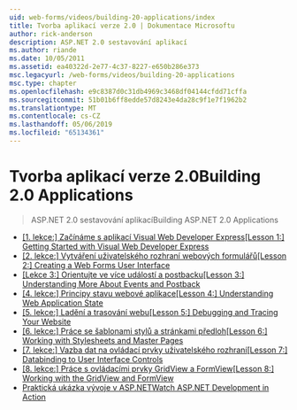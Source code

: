 ```yaml
---
uid: web-forms/videos/building-20-applications/index
title: Tvorba aplikací verze 2.0 | Dokumentace Microsoftu
author: rick-anderson
description: ASP.NET 2.0 sestavování aplikací
ms.author: riande
ms.date: 10/05/2011
ms.assetid: ea40322d-2e77-4c37-8227-e650b286e373
msc.legacyurl: /web-forms/videos/building-20-applications
msc.type: chapter
ms.openlocfilehash: e9c8387d0c31db4969c3468df04144cfdd71cffa
ms.sourcegitcommit: 51b01b6ff8edde57d8243e4da28c9f1e7f1962b2
ms.translationtype: MT
ms.contentlocale: cs-CZ
ms.lasthandoff: 05/06/2019
ms.locfileid: "65134361"
---
```

# <a name="building-20-applications"></a><span data-ttu-id="244dd-103">Tvorba aplikací verze 2.0</span><span class="sxs-lookup"><span data-stu-id="244dd-103">Building 2.0 Applications</span></span>

> <span data-ttu-id="244dd-104">ASP.NET 2.0 sestavování aplikací</span><span class="sxs-lookup"><span data-stu-id="244dd-104">Building ASP.NET 2.0 Applications</span></span>

- <span data-ttu-id="244dd-105">[[1. lekce:] Začínáme s aplikací Visual Web Developer Express](lesson-1-getting-started-with-visual-web-developer-express.md)</span><span class="sxs-lookup"><span data-stu-id="244dd-105">[[Lesson 1:] Getting Started with Visual Web Developer Express](lesson-1-getting-started-with-visual-web-developer-express.md)</span></span>
- <span data-ttu-id="244dd-106">[[2. lekce:] Vytváření uživatelského rozhraní webových formulářů](lesson-2-creating-a-web-forms-user-interface.md)</span><span class="sxs-lookup"><span data-stu-id="244dd-106">[[Lesson 2:] Creating a Web Forms User Interface](lesson-2-creating-a-web-forms-user-interface.md)</span></span>
- <span data-ttu-id="244dd-107">[[Lekce 3:] Orientujte ve více událostí a postbacku](lesson-3-understanding-more-about-events-and-postback.md)</span><span class="sxs-lookup"><span data-stu-id="244dd-107">[[Lesson 3:] Understanding More About Events and Postback](lesson-3-understanding-more-about-events-and-postback.md)</span></span>
- <span data-ttu-id="244dd-108">[[4. lekce:] Principy stavu webové aplikace](lesson-4-understanding-web-application-state.md)</span><span class="sxs-lookup"><span data-stu-id="244dd-108">[[Lesson 4:] Understanding Web Application State](lesson-4-understanding-web-application-state.md)</span></span>
- <span data-ttu-id="244dd-109">[[5. lekce:] Ladění a trasování webu](lesson-5-debugging-and-tracing-your-website.md)</span><span class="sxs-lookup"><span data-stu-id="244dd-109">[[Lesson 5:] Debugging and Tracing Your Website](lesson-5-debugging-and-tracing-your-website.md)</span></span>
- <span data-ttu-id="244dd-110">[[6. lekce:] Práce se šablonami stylů a stránkami předloh](lesson-6-working-with-stylesheets-and-master-pages.md)</span><span class="sxs-lookup"><span data-stu-id="244dd-110">[[Lesson 6:] Working with Stylesheets and Master Pages](lesson-6-working-with-stylesheets-and-master-pages.md)</span></span>
- <span data-ttu-id="244dd-111">[[7. lekce:] Vazba dat na ovládací prvky uživatelského rozhraní](lesson-7-databinding-to-user-interface-controls.md)</span><span class="sxs-lookup"><span data-stu-id="244dd-111">[[Lesson 7:] Databinding to User Interface Controls](lesson-7-databinding-to-user-interface-controls.md)</span></span>
- <span data-ttu-id="244dd-112">[[8. lekce:] Práce s ovládacími prvky GridView a FormView](lesson-8-working-with-the-gridview-and-formview.md)</span><span class="sxs-lookup"><span data-stu-id="244dd-112">[[Lesson 8:] Working with the GridView and FormView](lesson-8-working-with-the-gridview-and-formview.md)</span></span>
- [<span data-ttu-id="244dd-113">Praktická ukázka vývoje v ASP.NET</span><span class="sxs-lookup"><span data-stu-id="244dd-113">Watch ASP.NET Development in Action</span></span>](watch-aspnet-development-in-action.md)
